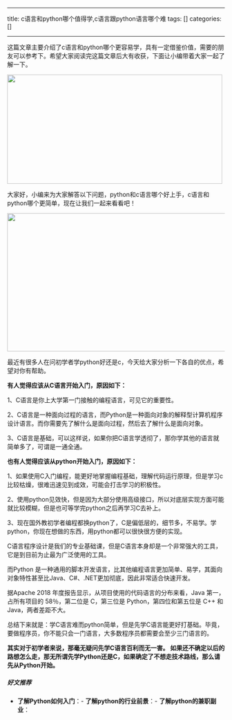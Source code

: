 
--- 
title:  c语言和python哪个值得学,c语言跟python语言哪个难 
tags: []
categories: [] 

---
这篇文章主要介绍了c语言和python哪个更容易学，具有一定借鉴价值，需要的朋友可以参考下。希望大家阅读完这篇文章后大有收获，下面让小编带着大家一起了解一下。



<img alt="" height="253" src="https://img-blog.csdnimg.cn/img_convert/878e78bdeacdd71e39bcbbb469cbf972.jpeg" width="498">

大家好，小编来为大家解答以下问题，python和c语言哪个好上手，c语言和python哪个更简单，现在让我们一起来看看吧！



<img alt="" height="320" src="https://img-blog.csdnimg.cn/img_convert/b2ecf7f7176806da2563b05c20571102.jpeg" width="800">

最近有很多人在问初学者学python好还是c，今天给大家分析一下各自的优点，希望对你有帮助。

**有人觉得应该从C语言开始入门，原因如下：**

1、C语言是你上大学第一门接触的编程语言，可见它的重要性。

2、C语言是一种面向过程的语言，而Python是一种面向对象的解释型计算机程序设计语言。而你需要先了解什么是面向过程，然后去了解什么是面向对象。

3、C语言是基础，可以这样说，如果你把C语言学透彻了，那你学其他的语言就简单多了，可谓是一通全通。

**也有人觉得应该从python开始入门，原因如下：**

1、如果使用C入门编程，能更好地掌握编程基础，理解代码运行原理，但是学习c比较枯燥，很难迅速见到成效，可能会打击学习的积极性。

2、使用python见效快，但是因为大部分使用高级接口，所以对底层实现方面可能就比较模糊，但是也可等学完python之后再学习C去补上。

3、现在国外教初学者编程都换python了，C是偏低层的，细节多，不易学。学python，你现在想做的东西，用python都可以很快很方便的实现。

C语言程序设计是我们的专业基础课，但是C语言本身却是一个非常强大的工具，它是到目前为止最为广泛使用的工具。

而Python 是一种通用的脚本开发语言，比其他编程语言更加简单、易学，其面向对象特性甚至比Java、C#、.NET更加彻底，因此非常适合快速开发。

据Apache 2018 年度报告显示，从项目使用的代码语言的分布来看，Java 第一，占所有项目的 58％，第二位是 C，第三位是 Python，第四位和第五位是 C++ 和 Java，两者差距不大。

总结下来就是：学C语言难而python简单，但是先学C语言能更好打基础。毕竟，要做程序员，你不能只会一门语言，大多数程序员都需要会至少三门语言的。

**其实对于初学者来说，那毫无疑问先学C语言百利而无一害。 如果还不确定以后的路想怎么走，那无所谓先学Python还是C，如果确定了不想走技术路线，那么请先从Python开始。**

##### 好文推荐
- **了解Python如何入门**：- **了解python的行业前景**：- **了解python的兼职副业**：